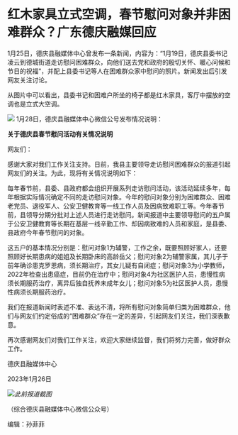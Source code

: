 # 红木家具立式空调，春节慰问对象并非困难群众？广东德庆融媒回应

1月25日，德庆县融媒体中心曾发布一条新闻，内容为：“1月19日，德庆县委书记凌云到德城街道走访慰问困难群众，向他们送去党和政府的殷切关怀、暖心问候和节日的祝福”，并配上县委书记等人在困难群众家中慰问的照片。新闻发出后引发网友关注讨论。

从图片中可以看出，县委书记和困难户所坐的椅子都是红木家具，客厅中摆放的空调也是立式大空调。

![](https://inews.gtimg.com/news_bt/OHjrRFHxfgxp2bwvWrzZp6LL-qxoCTN0G8m0D0ePCTU9IAA/1000)
1月28日，德庆县融媒体中心微信公号发布情况说明：

**关于德庆县春节慰问活动有关情况说明**

网友们：

感谢大家对我们工作关注支持。日前，我县主要领导走访慰问困难群众的报道引起网友们的关注。为此，现将有关情况说明如下：

每年春节前，县委、县政府都会组织开展系列走访慰问活动，该活动延续多年，每年根据实际情况确定不同的走访慰问对象。今年的慰问对象分别为困难群众、困难老党员、退役军人、公安卫健教育等一线工作人员及因病致难职工等。今年春节前，县领导分期分批对上述人员进行走访慰问。新闻报道中主要领导慰问的五户属于公安卫健教育等长期在基层一线辛勤工作、却因病致难的人员和家庭，是县委、县政府今年春节慰问的对象。

这五户的基本情况分别是：慰问对象1为辅警，工作之余，既要照顾好家人，还要照顾好长期患病的姐姐及长期卧床的高龄岳父；慰问对象2为辅警家属，其儿子于前年确诊患克罗恩病，须长期治疗，其女儿疑有自闭症；慰问对象3为小学教师，2022年检查出患癌症，目前仍在治疗中；慰问对象4为社区医护人员，患慢性病须长期服药治疗，离异后独自抚养未成年女儿；慰问对象5为社区医护人员，患慢性病须长期服药治疗。

我们在报道新闻时表述不准、表达不清，将所有慰问对象简单归类为困难群众，他们与网友们约定俗成的“困难群众”存在一定的差异，引起网友们关注，我们深表歉意。

再次感谢网友们对我们工作关注，欢迎大家继续监督，我们将努力完善，做好群众工作。

德庆县融媒体中心

2023年1月26日

![](https://inews.gtimg.com/om_bt/OWerAUpG75C4eqzXGBByXyvaRCY69rLJNBkvqdNaebp4MAA/1000)_此前报道截图_

（综合德庆县融媒体中心微信公众号）

编辑：孙菲菲

